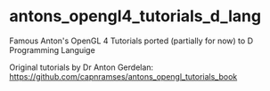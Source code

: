 # antons_opengl4_tutorials_d_lang
Famous Anton's OpenGL 4 Tutorials ported (partially for now) to D Programming Languige

Original tutorials by Dr Anton Gerdelan: https://github.com/capnramses/antons_opengl_tutorials_book
